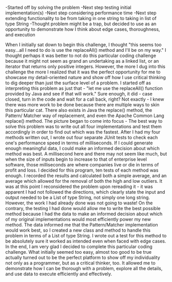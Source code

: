 -Started off by solving the problem
-Next step testing initial implementation(s)
-Next step considering performance time
-Next step extending functionality to be from taking in one string to taking in list of type String
-Thought problem might be a trap, but decided to use as an opportunity to demonstrate how I think
about edge cases, thoroughness, and execution

   When I initially sat down to begin this challenge, I thought "this seems too easy...all I need to do 
is use the replaceAll() method and I'll be on my way." I thought perhaps it was better to not do this 
particular coding challenge because it might not seem as grand an undertaking as a linked list, or an
iterator that returns only positive integers. However, the more I dug into this challenge the more I
realized that it was the perfect opportunity for me to showcase my detail-oriented nature and show off
how I use critical thinking to dig deeper than just the surface level of a problem.
    I started off as interpreting this problem as just that - "let me use the replaceAll() function 
provided by Java and see if that will work." Sure enough, it did - case closed, turn in the code and
wait for a call back, right? Not exactly - I knew there was more work to be done because there are 
multiple ways to skin this particular cat. There also exists in Java the replace() method, the Pattern/
Matcher way of replacement, and even the Apache Common Lang replace() method. The picture began to come
into focus - The best way to solve this problem was to write out all four implementations and test them 
accordingly in order to find out which was the fastest. 
    After I had my four methods written out, I wrote out four separate JUnit tests to check each one's
performance speed in terms of milliseconds. If I could generate enough meaningful data, I could make an
informed decision about which method was best. A millisecond here and there may not seem like much, but
when the size of inputs begin to increase to that of enterprise level software, those milliseconds are
where companies live or die in terms of profit and loss. I decided for this program, ten tests of each
method was enough. I recorded the results and calculated both a simple average, and an average which 
allowed for the removal of both the high and low outliers. 
    It was at this point I reconsidered the problem upon rereading it - it was apparent I had not
followed the directions, which clearly state the input and output needed to be a List of type String, not
simply one long string. However, the work I had already done was not going to waste! On the contrary, the
testing I had done would allow me to write the best possible method because I had the data to make an
informed decision about which of my original implementations would most efficiently power my new method.
The data informed me that the Pattern/Matcher implementation would work best, so I created a new class 
and method to handle this problem in terms of a List of type String. I wrote out a test for this method
to be absolutely sure it worked as intended even when faced with edge cases.
    In the end, I am very glad I decided to complete this particular coding challenge. What initially
seemed too easy, almost too good to be true actually turned out to be the perfect platform to show off
my individuality not only as a programmer, but as a critical thinker, too. It allowed me to demonstrate 
how I can be thorough with a problem, explore all the details, and use data to execute efficiently and
effectively.
